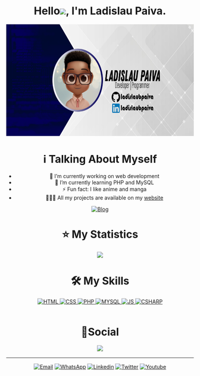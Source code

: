 <div align="center">
  
# Hello<img src="https://raw.githubusercontent.com/kaueMarques/kaueMarques/master/hi.gif" width="30px">, I'm Ladislau Paiva.

<div>
<a href="https://github.com/ladislaubpaiva">
<img height="300em" src="Card.png"/></a>
</div>

  <div>
  <h1>ℹ️ Talking About Myself</h1> 
    
- 🔭 I’m currently working on web development<br>
- 🌱 I’m currently learning PHP and MySQL<br>
- ⚡ Fun fact: I like anime and manga
- 🧑🏽‍💻 All my projects are available on my <a href="https://ladislaubpaiva.pages.dev">website</a>
  
[![Blog](https://img.shields.io/website?label=ladislaubpaiva.pages.dev&style=for-the-badge&url=https://ladislaubpaiva.pages.dev)](https://ladislaubpaiva.pages.dev)
  
  </div>
  
  <div>
<h1>⭐ My Statistics</h1>
<img width="480em" src="https://github-readme-stats.vercel.app/api/top-langs/?username=ladislaubpaiva&layout=compact&langs_count=8&theme=tokyonight"/>
  </div>
  
  <div>
<h1>🛠️ My Skills</h1>  
    
<a href="https://github.com/ladislaubpaiva">
<img width="40px" height="30px" alt="HTML" src="https://cdn.jsdelivr.net/gh/devicons/devicon/icons/html5/html5-original.svg" />
<img width="40px" height="30px" alt="CSS" src="https://cdn.jsdelivr.net/gh/devicons/devicon/icons/css3/css3-original.svg" />
<img width="40px" height="30px" alt="PHP" src="https://cdn.jsdelivr.net/gh/devicons/devicon/icons/php/php-original.svg" />
<img width="40px" height="30px" alt="MYSQL" src="https://cdn.jsdelivr.net/gh/devicons/devicon/icons/mysql/mysql-original-wordmark.svg" />
<img width="40px" height="30px" alt="JS" src="https://cdn.jsdelivr.net/gh/devicons/devicon/icons/javascript/javascript-original.svg" />
<img width="40px" height="30px" alt="CSHARP" src="https://cdn.jsdelivr.net/gh/devicons/devicon/icons/csharp/csharp-original.svg" />
  <br>
  <br>
</a>
  </div>
  
<div>
<h1>🔗Social</h1>
  <div>
  <a href="https://twitter.com/ladislaubpaiva">
<img src="https://github-readme-twitter.gazf.vercel.app/api?id=ladislaubpaiva&show_reply=off&layout=wide"/></a>
  </div>
  
  <div><hr>
  <a href="mailto:ladislaubpaiva@hotmail.com" target="_blank">
<img align="center" alt="Email" src="https://img.shields.io/badge/Gmail-D14836?style=for-the-badge&logo=gmail&logoColor=white"></a>
<a href="https://wa.me/message/C4AULT2XI4BUO1" target="_blank">
<img align="center" alt="WhatsApp" src="https://img.shields.io/badge/WhatsApp-25D366?style=for-the-badge&logo=whatsapp&logoColor=white"></a>
<a href="https://www.linkedin.com/in/ladislaubpaiva/" target="_blank">
<img align="center" alt=Linkedin src="https://img.shields.io/badge/LinkedIn-0077B5?style=for-the-badge&logo=linkedin&logoColor=white"></a>
<a href="https://twitter.com/ladislaubpaiva" target="_blank">
<img align="center" alt="Twitter" src="https://img.shields.io/badge/Twitter-1DA1F2?style=for-the-badge&logo=twitter&logoColor=white"></a>
<a href="https://www.youtube.com/channel/UCyrEfX3MSjYwvWEnf8MD45g" target="_blank">
<img align="center" alt="Youtube" src="https://img.shields.io/badge/YouTube-FF0000?style=for-the-badge&logo=youtube&logoColor=white"></a>
  </div>
  </div>
</div>

